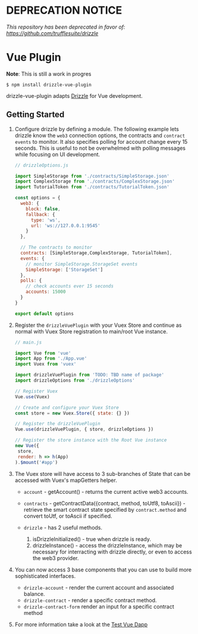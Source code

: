 # DEPRECATION NOTICE 

*_This repository has been deprecated in favor of: https://github.com/trufflesuite/drizzle_*

# Vue Plugin

**Note**: This is still a work in progres

```
$ npm install drizzle-vue-plugin
```

drizzle-vue-plugin adapts [Drizzle](https://github.com/trufflesuite/drizzle) for Vue development.

## Getting Started

1. Configure drizzle by defining a module. The following example lets drizzle
   know the `web3` connection options, the contracts and `contract events` to
   monitor. It also specifies polling for account change every 15 seconds. This
   is useful to not be overwhelmed with polling messages while focusing on UI
   development.

   ```js
   // drizzleOptions.js

   import SimpleStorage from './contracts/SimpleStorage.json'
   import ComplexStorage from './contracts/ComplexStorage.json'
   import TutorialToken from './contracts/TutorialToken.json'

   const options = {
     web3: {
       block: false,
       fallback: {
         type: 'ws',
         url: 'ws://127.0.0.1:9545'
       }
     },

     // The contracts to monitor
     contracts: [SimpleStorage,ComplexStorage, TutorialToken],
     events: {
       // monitor SimpleStorage.StorageSet events
       SimpleStorage: ['StorageSet']
     },
     polls: {
       // check accounts ever 15 seconds
       accounts: 15000
     }
   }

   export default options
   ```

1. Register the `drizzleVuePlugin` with your Vuex Store and continue as normal
   with Vuex Store registration to main/root Vue instance.

   ```js
   // main.js

   import Vue from 'vue'
   import App from './App.vue'
   import Vuex from 'vuex'

   import drizzleVuePlugin from 'TODO: TBD name of package'
   import drizzleOptions from './drizzleOptions'

   // Register Vuex
   Vue.use(Vuex)

   // Create and configure your Vuex Store
   const store = new Vuex.Store({ state: {} })

   // Register the drizzleVuePlugin
   Vue.use(drizzleVuePlugin, { store, drizzleOptions })

   // Register the store instance with the Root Vue instance
   new Vue({
    store,
    render: h => h(App)
   ).$mount('#app')
   ```

1. The Vuex store will have access to 3 sub-branches of State that can be
   accessed with Vuex's mapGetters helper.
   * `account` - getAccount() - returns the current active web3 accounts.

   * `contracts` - getContractData({contract, method, toUtf8, toAscii}) -
       retrieve the smart contract state specified by `contract.method` and
       convert toUtf, or toAscii if specified.

   * `drizzle` - has 2 useful methods.
      1. isDrizzleInitialized() - true when drizzle is ready.
      1. drizzleInstance() - access the drizzleInstance, which may be necessary
         for interracting with drizzle directly, or even to access the web3
         provider.

1. You can now access 3 base components that you can use to build more
   sophisticated interfaces.
   * `drizzle-account` - render the current account and associated balance.
   * `drizzle-contract` - render a specific contract method.
   * `drizzle-contract-form` render an input for a specific contract method

1. For more information take a look at the [Test Vue
   Dapp](./test-app/README.md)

